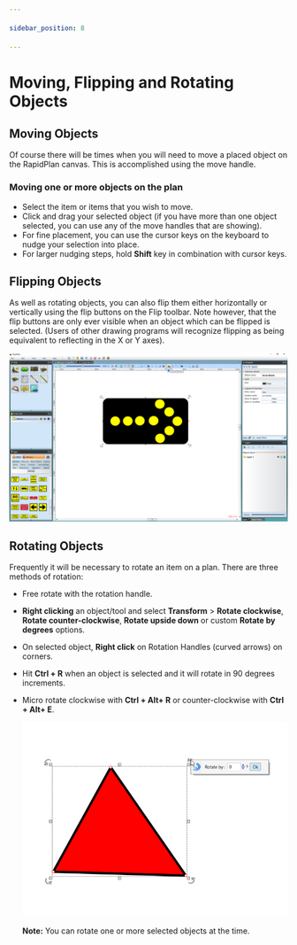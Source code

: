 ```yaml
---

sidebar_position: 8

---
```

# Moving, Flipping and Rotating Objects

## Moving Objects

Of course there will be times when you will need to move a placed object  on the RapidPlan canvas. This is accomplished using the move handle.

### Moving one or more objects on the plan

- Select the item or items that you wish to move.
- Click and drag your selected object (if you have more than one object selected, you can use any of the move handles that are showing).
- For fine placement, you can use the cursor keys on the keyboard to nudge your selection into place.
- For larger nudging steps, hold **Shift** key in combination with cursor keys.

## Flipping Objects

As well as rotating objects, you can also flip them either horizontally or vertically using the flip buttons on the Flip toolbar. Note however, that the flip buttons are only ever visible when an object which can be flipped is selected. (Users of other drawing programs will recognize flipping as being equivalent to reflecting in the X or Y axes).

![The_Flip_Tools_are_visible_because_the_Arrowboard_is_selected](./assets/The_Flip_Tools_are_visible_because_the_Arrowboard_is_selected.png)

## Rotating Objects

Frequently it will be necessary to rotate an item on a plan. There are three methods of rotation:

- Free rotate with the rotation handle.
- **Right clicking** an object/tool and select **Transform** > **Rotate clockwise**, **Rotate counter-clockwise**, **Rotate upside down** or custom **Rotate by degrees** options.
- On selected object, **Right click** on Rotation Handles (curved arrows) on corners.
- Hit **Ctrl + R** when an object is selected and it will rotate in 90 degrees increments.
- Micro rotate clockwise with **Ctrl + Alt+ R** or counter-clockwise with **Ctrl + Alt+ E**.

    ![Rotate_selected_object](./assets/Rotate_selected_object.png)

    **Note:** You can rotate one or more selected objects at the time.
